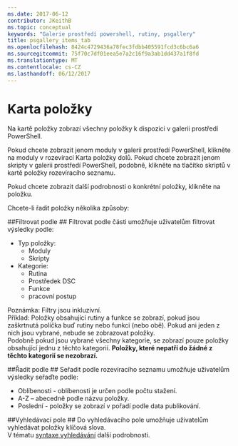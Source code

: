 ```yaml
---
ms.date: 2017-06-12
contributor: JKeithB
ms.topic: conceptual
keywords: "Galerie prostředí powershell, rutiny, psgallery"
title: psgallery_items_tab
ms.openlocfilehash: 8424c4729436a78fec3fdbb405591fcd3c6bc6a6
ms.sourcegitcommit: 75f70c7df01eea5e7a2c16f9a3ab1dd437a1f8fd
ms.translationtype: MT
ms.contentlocale: cs-CZ
ms.lasthandoff: 06/12/2017
---
```

<a name="items-tab"></a>Karta položky
==========

Na kartě položky zobrazí všechny položky k dispozici v galerii prostředí PowerShell.

Pokud chcete zobrazit jenom moduly v galerii prostředí PowerShell, klikněte na moduly v rozevírací Karta položky dolů.  Pokud chcete zobrazit jenom skripty v galerii prostředí PowerShell, podobně, klikněte na tlačítko skriptů v kartě položky rozevíracího seznamu.  

Pokud chcete zobrazit další podrobnosti o konkrétní položky, klikněte na položku.

Chcete-li řadit položky několika způsoby:

##<a name="filter-by"></a>Filtrovat podle ##
Filtrovat podle části umožňuje uživatelům filtrovat výsledky podle:
* Typ položky:
    * Moduly
    * Skripty
* Kategorie:
    * Rutina
    * Prostředek DSC
    * Funkce
    * pracovní postup

Poznámka: Filtry jsou inkluzivní.  
Příklad: Položky obsahující rutiny a funkce se zobrazí, pokud jsou zaškrtnutá políčka buď rutiny nebo funkci (nebo obě).  Pokud ani jeden z nich jsou vybrané, nebude se zobrazovat položky.  
Podobně pokud jsou vybrané všechny kategorie, se zobrazí pouze položky obsahující jednu z těchto kategorií. **Položky, které nepatří do žádné z těchto kategorií se nezobrazí.**

##<a name="sort-by"></a>Řadit podle ## 
Seřadit podle rozevíracího seznamu umožňuje uživatelům výsledky seřaďte podle:
* Oblíbenosti - oblíbenosti je určen podle počtu stažení.
* A-Z – abecedně podle názvu položky.
* Poslední - položky se zobrazí v pořadí podle data publikování.


##<a name="search-box"></a>Vyhledávací pole ##
Do vyhledávacího pole umožňuje uživatelům vyhledávat položky klíčová slova.  
V tématu [syntaxe vyhledávání](./psgallery_search_syntax.md) další podrobnosti.


